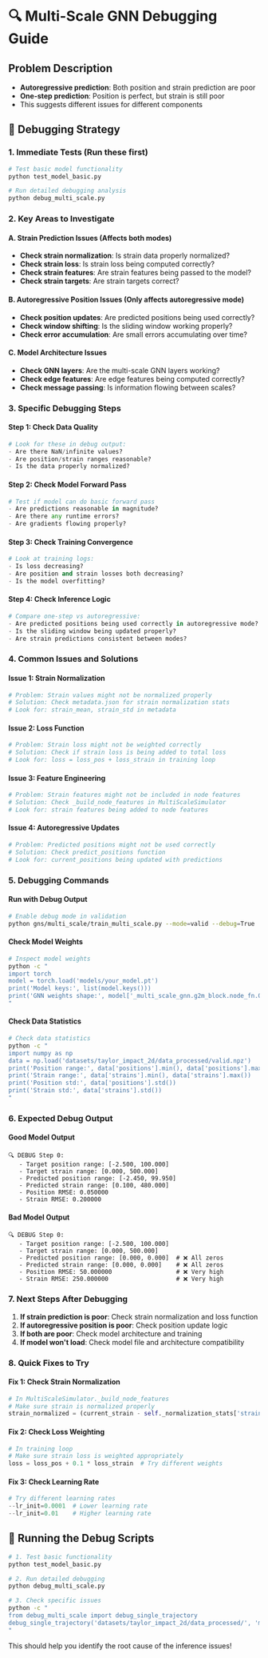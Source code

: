 # 🔍 Multi-Scale GNN Debugging Guide

## Problem Description
- **Autoregressive prediction**: Both position and strain prediction are poor
- **One-step prediction**: Position is perfect, but strain is still poor
- This suggests different issues for different components

## 🎯 Debugging Strategy

### 1. **Immediate Tests** (Run these first)

```bash
# Test basic model functionality
python test_model_basic.py

# Run detailed debugging analysis
python debug_multi_scale.py
```

### 2. **Key Areas to Investigate**

#### **A. Strain Prediction Issues** (Affects both modes)
- **Check strain normalization**: Is strain data properly normalized?
- **Check strain loss**: Is strain loss being computed correctly?
- **Check strain features**: Are strain features being passed to the model?
- **Check strain targets**: Are strain targets correct?

#### **B. Autoregressive Position Issues** (Only affects autoregressive mode)
- **Check position updates**: Are predicted positions being used correctly?
- **Check window shifting**: Is the sliding window working properly?
- **Check error accumulation**: Are small errors accumulating over time?

#### **C. Model Architecture Issues**
- **Check GNN layers**: Are the multi-scale GNN layers working?
- **Check edge features**: Are edge features being computed correctly?
- **Check message passing**: Is information flowing between scales?

### 3. **Specific Debugging Steps**

#### **Step 1: Check Data Quality**
```python
# Look for these in debug output:
- Are there NaN/infinite values?
- Are position/strain ranges reasonable?
- Is the data properly normalized?
```

#### **Step 2: Check Model Forward Pass**
```python
# Test if model can do basic forward pass
- Are predictions reasonable in magnitude?
- Are there any runtime errors?
- Are gradients flowing properly?
```

#### **Step 3: Check Training Convergence**
```python
# Look at training logs:
- Is loss decreasing?
- Are position and strain losses both decreasing?
- Is the model overfitting?
```

#### **Step 4: Check Inference Logic**
```python
# Compare one-step vs autoregressive:
- Are predicted positions being used correctly in autoregressive mode?
- Is the sliding window being updated properly?
- Are strain predictions consistent between modes?
```

### 4. **Common Issues and Solutions**

#### **Issue 1: Strain Normalization**
```python
# Problem: Strain values might not be normalized properly
# Solution: Check metadata.json for strain normalization stats
# Look for: strain_mean, strain_std in metadata
```

#### **Issue 2: Loss Function**
```python
# Problem: Strain loss might not be weighted correctly
# Solution: Check if strain loss is being added to total loss
# Look for: loss = loss_pos + loss_strain in training loop
```

#### **Issue 3: Feature Engineering**
```python
# Problem: Strain features might not be included in node features
# Solution: Check _build_node_features in MultiScaleSimulator
# Look for: strain features being added to node features
```

#### **Issue 4: Autoregressive Updates**
```python
# Problem: Predicted positions might not be used correctly
# Solution: Check predict_positions function
# Look for: current_positions being updated with predictions
```

### 5. **Debugging Commands**

#### **Run with Debug Output**
```bash
# Enable debug mode in validation
python gns/multi_scale/train_multi_scale.py --mode=valid --debug=True
```

#### **Check Model Weights**
```bash
# Inspect model weights
python -c "
import torch
model = torch.load('models/your_model.pt')
print('Model keys:', list(model.keys()))
print('GNN weights shape:', model['_multi_scale_gnn.g2m_block.node_fn.0.weight'].shape)
"
```

#### **Check Data Statistics**
```bash
# Check data statistics
python -c "
import numpy as np
data = np.load('datasets/taylor_impact_2d/data_processed/valid.npz')
print('Position range:', data['positions'].min(), data['positions'].max())
print('Strain range:', data['strains'].min(), data['strains'].max())
print('Position std:', data['positions'].std())
print('Strain std:', data['strains'].std())
"
```

### 6. **Expected Debug Output**

#### **Good Model Output**
```
🔍 DEBUG Step 0:
   - Target position range: [-2.500, 100.000]
   - Target strain range: [0.000, 500.000]
   - Predicted position range: [-2.450, 99.950]
   - Predicted strain range: [0.100, 480.000]
   - Position RMSE: 0.050000
   - Strain RMSE: 0.200000
```

#### **Bad Model Output**
```
🔍 DEBUG Step 0:
   - Target position range: [-2.500, 100.000]
   - Target strain range: [0.000, 500.000]
   - Predicted position range: [0.000, 0.000]  # ❌ All zeros
   - Predicted strain range: [0.000, 0.000]    # ❌ All zeros
   - Position RMSE: 50.000000                  # ❌ Very high
   - Strain RMSE: 250.000000                   # ❌ Very high
```

### 7. **Next Steps After Debugging**

1. **If strain prediction is poor**: Check strain normalization and loss function
2. **If autoregressive position is poor**: Check position update logic
3. **If both are poor**: Check model architecture and training
4. **If model won't load**: Check model file and architecture compatibility

### 8. **Quick Fixes to Try**

#### **Fix 1: Check Strain Normalization**
```python
# In MultiScaleSimulator._build_node_features
# Make sure strain is normalized properly
strain_normalized = (current_strain - self._normalization_stats['strain']['mean']) / self._normalization_stats['strain']['std']
```

#### **Fix 2: Check Loss Weighting**
```python
# In training loop
# Make sure strain loss is weighted appropriately
loss = loss_pos + 0.1 * loss_strain  # Try different weights
```

#### **Fix 3: Check Learning Rate**
```python
# Try different learning rates
--lr_init=0.0001  # Lower learning rate
--lr_init=0.01    # Higher learning rate
```

## 🚀 Running the Debug Scripts

```bash
# 1. Test basic functionality
python test_model_basic.py

# 2. Run detailed debugging
python debug_multi_scale.py

# 3. Check specific issues
python -c "
from debug_multi_scale import debug_single_trajectory
debug_single_trajectory('datasets/taylor_impact_2d/data_processed/', 'models/', 'latest')
"
```

This should help you identify the root cause of the inference issues!
